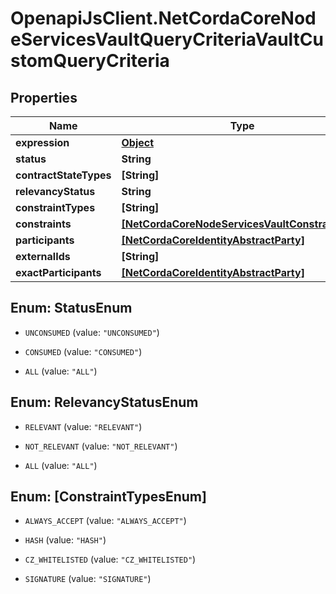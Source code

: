 # OpenapiJsClient.NetCordaCoreNodeServicesVaultQueryCriteriaVaultCustomQueryCriteria

## Properties

Name | Type | Description | Notes
------------ | ------------- | ------------- | -------------
**expression** | [**Object**](.md) |  | 
**status** | **String** |  | 
**contractStateTypes** | **[String]** |  | [optional] 
**relevancyStatus** | **String** |  | 
**constraintTypes** | **[String]** |  | 
**constraints** | [**[NetCordaCoreNodeServicesVaultConstraintInfo]**](NetCordaCoreNodeServicesVaultConstraintInfo.md) |  | 
**participants** | [**[NetCordaCoreIdentityAbstractParty]**](NetCordaCoreIdentityAbstractParty.md) |  | [optional] 
**externalIds** | **[String]** |  | 
**exactParticipants** | [**[NetCordaCoreIdentityAbstractParty]**](NetCordaCoreIdentityAbstractParty.md) |  | [optional] 



## Enum: StatusEnum


* `UNCONSUMED` (value: `"UNCONSUMED"`)

* `CONSUMED` (value: `"CONSUMED"`)

* `ALL` (value: `"ALL"`)





## Enum: RelevancyStatusEnum


* `RELEVANT` (value: `"RELEVANT"`)

* `NOT_RELEVANT` (value: `"NOT_RELEVANT"`)

* `ALL` (value: `"ALL"`)





## Enum: [ConstraintTypesEnum]


* `ALWAYS_ACCEPT` (value: `"ALWAYS_ACCEPT"`)

* `HASH` (value: `"HASH"`)

* `CZ_WHITELISTED` (value: `"CZ_WHITELISTED"`)

* `SIGNATURE` (value: `"SIGNATURE"`)




